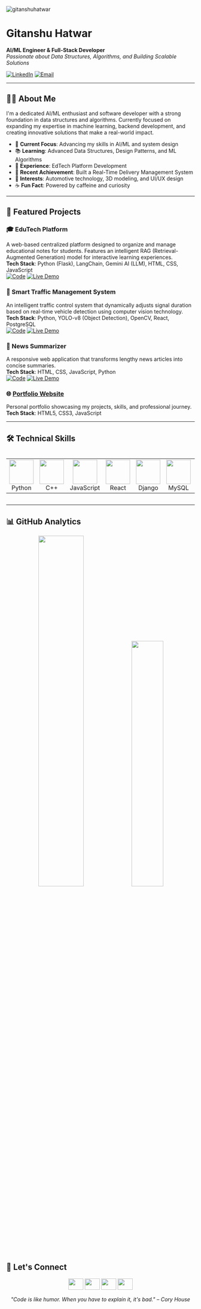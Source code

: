 <!-- Profile Views -->
<p align="left">
  <img src="https://komarev.com/ghpvc/?username=gitanshuhatwar&label=Profile%20views&color=0e75b6&style=flat" alt="gitanshuhatwar" />
</p>

# Gitanshu Hatwar

**AI/ML Engineer & Full-Stack Developer**  
*Passionate about Data Structures, Algorithms, and Building Scalable Solutions*

[![LinkedIn](https://img.shields.io/badge/-LinkedIn-0077B5?style=flat&logo=linkedin&logoColor=white)](https://linkedin.com/in/gitanshu-hatwar)
[![Email](https://img.shields.io/badge/-Email-D14836?style=flat&logo=gmail&logoColor=white)](mailto:gitanshuhatwar@gmail.com)

---

## 👨‍💻 About Me
I'm a dedicated AI/ML enthusiast and software developer with a strong foundation in data structures and algorithms. Currently focused on expanding my expertise in machine learning, backend development, and creating innovative solutions that make a real-world impact.

- 🎯 **Current Focus**: Advancing my skills in AI/ML and system design  
- 📚 **Learning**: Advanced Data Structures, Design Patterns, and ML Algorithms  
- 💼 **Experience**: EdTech Platform Development  
- 🚀 **Recent Achievement**: Built a Real-Time Delivery Management System  
- 🎨 **Interests**: Automotive technology, 3D modeling, and UI/UX design  
- ☕ **Fun Fact**: Powered by caffeine and curiosity  

---

## 🚀 Featured Projects

### 🎓 EduTech Platform
A web-based centralized platform designed to organize and manage educational notes for students. Features an intelligent RAG (Retrieval-Augmented Generation) model for interactive learning experiences.  
**Tech Stack**: Python (Flask), LangChain, Gemini AI (LLM), HTML, CSS, JavaScript  
[![Code](https://img.shields.io/badge/-Code-000000?style=flat&logo=github&logoColor=white)](#) [![Live Demo](https://img.shields.io/badge/-Live%20Demo-4285F4?style=flat&logo=google-chrome&logoColor=white)](#)

### 🚦 Smart Traffic Management System
An intelligent traffic control system that dynamically adjusts signal duration based on real-time vehicle detection using computer vision technology.  
**Tech Stack**: Python, YOLO-v8 (Object Detection), OpenCV, React, PostgreSQL  
[![Code](https://img.shields.io/badge/-Code-000000?style=flat&logo=github&logoColor=white)](#) [![Live Demo](https://img.shields.io/badge/-Live%20Demo-4285F4?style=flat&logo=google-chrome&logoColor=white)](#)

### 📰 News Summarizer
A responsive web application that transforms lengthy news articles into concise summaries.  
**Tech Stack**: HTML, CSS, JavaScript, Python  
[![Code](https://img.shields.io/badge/-Code-000000?style=flat&logo=github&logoColor=white)](#) [![Live Demo](https://img.shields.io/badge/-Live%20Demo-4285F4?style=flat&logo=google-chrome&logoColor=white)](#)

### 🌐 [Portfolio Website](https://violet-francyne-27.tiiny.site/)
Personal portfolio showcasing my projects, skills, and professional journey.  
**Tech Stack**: HTML5, CSS3, JavaScript

---

## 🛠️ Technical Skills

<div style="display: flex; align-items: flex-start; align: center">
<table align="center">
  <tr>
    <td align="center" width="96"><img src="https://techstack-generator.vercel.app/python-icon.svg" width="65" height="65" /><br>Python</td>
    <td align="center" width="96"><img src="https://techstack-generator.vercel.app/cpp-icon.svg" width="65" height="65" /><br>C++</td>
    <td align="center" width="96"><img src="https://techstack-generator.vercel.app/js-icon.svg" width="65" height="65" /><br>JavaScript</td>
    <td align="center" width="96"><img src="https://techstack-generator.vercel.app/react-icon.svg" width="65" height="65" /><br>React</td>
    <td align="center" width="96"><img src="https://techstack-generator.vercel.app/django-icon.svg" width="65" height="65" /><br>Django</td>
    <td align="center" width="96"><img src="https://techstack-generator.vercel.app/mysql-icon.svg" width="65" height="65" /><br>MySQL</td>
    <td align="center" width="96"><img src="https://techstack-generator.vercel.app/firebase-icon.svg" width="65" height="65" /><br>Firebase</td>
    <td align="center" width="96"><img src="https://techstack-generator.vercel.app/aws-icon.svg" width="65" height="65" /><br>AWS</td>
    <td align="center" width="96"><img src="https://techstack-generator.vercel.app/github-icon.svg" width="65" height="65" /><br>GitHub</td>
  </tr>
</table>
</div>

---

## 📊 GitHub Analytics
<div align="center">
  <img width="49%" src="https://github-readme-stats.vercel.app/api?username=gitanshuhatwar&theme=tokyonight&show_icons=true&count_private=true&hide_border=true" />
  <img width="41%" src="https://github-readme-stats.vercel.app/api/top-langs/?username=gitanshuhatwar&theme=tokyonight&layout=compact&langs_count=8&hide_border=true" />
</div>






## 🤝 Let's Connect
<p align="center">
  <a href="https://linkedin.com/in/gitanshu-hatwar"><img src="https://raw.githubusercontent.com/rahuldkjain/github-profile-readme-generator/master/src/images/icons/Social/linked-in-alt.svg" height="30" width="40" /></a>
  <a href="mailto:gitanshuhatwar@gmail.com"><img src="https://www.svgrepo.com/show/349378/gmail.svg" height="30" width="40" /></a>
  <a href="https://instagram.com/gitanshu_hatwar"><img src="https://raw.githubusercontent.com/rahuldkjain/github-profile-readme-generator/master/src/images/icons/Social/instagram.svg" height="30" width="40" /></a>
  <a href="https://discord.gg/CMqgjKEy"><img src="https://www.svgrepo.com/show/331368/discord-v2.svg" height="30" width="40" /></a>
</p>

<div align="center">
  <em>"Code is like humor. When you have to explain it, it's bad." – Cory House</em>  
</div>
